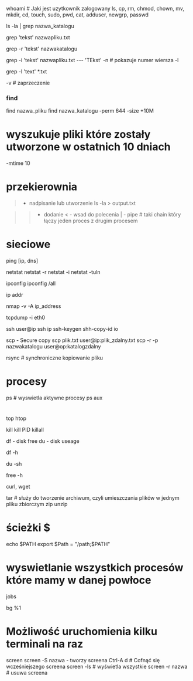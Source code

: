 whoami # Jaki jest uzytkownik zalogowany
ls, cp, rm, chmod, chown, mv, mkdir, cd, touch, sudo, pwd, cat, adduser, newgrp, passwd

ls -la | grep nazwa_katalogu

grep 'tekst' nazwapliku.txt

grep -r 'tekst' nazwakatalogu

grep -i 'tekst' nazwapliku.txt --- 'TEkst'
-n # pokazuje numer wiersza
-l

grep -l 'text' *.txt

-v # zaprzeczenie



### find ###

find nazwa_pliku
find nazwa_katalogu -perm 644
-size +10M
# wyszukuje pliki które zostały utworzone w ostatnich 10 dniach
-mtime 10

# przekierownia

> - nadpisanie lub utworzenie
ls -la > output.txt

>> - dodanie
< - wsad do polecenia
| - pipe # taki chain który łączy jeden proces z drugim procesem


# sieciowe #
ping [ip, dns]

netstat
netstat -r 
netstat -i
netstat -tuln

ipconfig
ipconfig /all

ip addr

nmap -v -A ip_address

tcpdump -i eth0



ssh user@ip
ssh ip
ssh-keygen
shh-copy-id io


scp - Secure copy
scp plik.txt user@ip:plik_zdalny.txt
scp -r -p nazwakatalogu user@op:katalogzdalny

rsync # synchroniczne kopiowanie pliku


# procesy #

ps # wyswietla aktywne procesy
ps aux

#       #

top
htop

kill
kill PID
killall

df - disk free
du - disk useage

df -h

du -sh

free -h

curl, wget

tar # służy do tworzenie archiwum, czyli umieszczania plików w jednym pliku zbiorczym
zip unzip

# ścieżki $
echo $PATH
export $Path = "/path;$PATH"


# wyswietlanie wszystkich procesów które mamy w danej powłoce #
jobs 

bg %1


# Możliwość uruchomienia kilku terminali na raz

screen 
screen -S nazwa - tworzy screena
Ctrl-A d    # Cofnąć się wcześniejszego screena
screen -ls  # wyświetla wszystkie
screen -r nazwa # usuwa screena